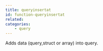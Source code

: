 ```yaml
---
title: queryinsertat
id: function-queryinsertat
related:
categories:
    - query
---
```


Adds data (query,struct or array) into query.